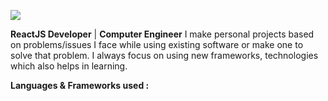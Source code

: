 ![](https://github.com/ssbaraskar99/ssbaraskar99/blob/main/Cover.png)

**ReactJS Developer** | **Computer Engineer** 
I make personal projects based on problems/issues I face while using existing software or make one to solve that problem.
I always focus on using new frameworks, technologies which also helps in learning.

**Languages & Frameworks used :**

